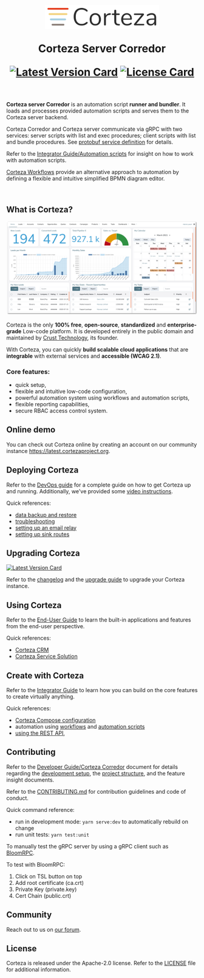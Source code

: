 <h1 align="center">
  <img width="300px" src=".github/assets/corteza_logo.svg" />
  <br />
  <p>Corteza Server Corredor</p>

  <div align="center">

  [![Latest Version Card](https://img.shields.io/github/v/tag/cortezaproject/corteza-server-corredor?label=stable%20version)](https://img.shields.io/github/v/tag/cortezaproject/corteza-server-corredor?label=stable%20version)
  [![License Card](https://img.shields.io/github/license/cortezaproject/corteza-server-corredor)](https://img.shields.io/github/license/cortezaproject/corteza-server-corredor)


  </div>
</h1>

<br />

**Corteza server Corredor** is an automation script **runner and bundler**.
It loads and processes provided automation scripts and serves them to the Corteza server backend.

Corteza Corredor and Corteza server communicate via gRPC with two services: server scripts with list and exec procedures; client scripts with list and bundle procedures.
See [protobuf service definition](https://github.com/cortezaproject/corteza-protobuf) for details.

Refer to the [Integrator Guide/Automation scripts](https://docs.cortezaproject.org/corteza-docs/2021.3/integrator-guide/automation-scripts/index.html) for insight on how to work with automation scripts.

[Corteza Workflows](https://docs.cortezaproject.org/corteza-docs/2021.3/integrator-guide/workflows/index.html) provide an alternative approach to automation by defining a flexible and intuitive simplified BPMN diagram editor.

<br />

## What is Corteza?

<div align="center">
  <img style="max-height: 350px;" src=".github/assets/corteza_dashboard.png" />
</div>

Corteza is the only **100% free**, **open-source**, **standardized** and **enterprise-grade** Low-code platform.
It is developed entirely in the public domain and maintained by [Crust Technology](https://www.crust.tech/), its founder.

With Corteza, you can quickly **build scalable cloud applications** that are **integrable** with external services and **accessible (WCAG 2.1)**.

### Core features:

* quick setup,
* flexible and intuitive low-code configuration,
* powerful automation system using workflows and automation scripts,
* flexible reporting capabilities,
* secure RBAC access control system.

## Online demo

You can check out Corteza online by creating an account on our community instance https://latest.cortezaproject.org.

## Deploying Corteza

Refer to the [DevOps guide](https://docs.cortezaproject.org/corteza-docs/2021.3/devops-guide/index.html) for a complete guide on how to get Corteza up and running.
Additionally, we've provided some [video instructions](https://forum.cortezaproject.org/t/videos-on-how-to-set-up-corteza/91).

Quick references:

* [data backup and restore](https://docs.cortezaproject.org/corteza-docs/2021.3/devops-guide/maintenance/backups.html)
* [troubleshooting](https://docs.cortezaproject.org/corteza-docs/2021.3/devops-guide/maintenance/troubleshooting.html)
* [setting up an email relay](https://docs.cortezaproject.org/corteza-docs/2021.3/devops-guide/extension-requirements/email-relay.html)
* [setting up sink routes](https://docs.cortezaproject.org/corteza-docs/2021.3/devops-guide/extension-requirements/sink-route.html)

## Upgrading Corteza

[![Latest Version Card](https://img.shields.io/github/v/tag/cortezaproject/corteza-server-corredor?label=latest%20stable%20version)](https://img.shields.io/github/v/tag/cortezaproject/corteza-server-corredor?label=latest%20stable%20version)

Refer to the [changelog](https://docs.cortezaproject.org/corteza-docs/2021.3/changelog/index.html) and the [upgrade guide](https://docs.cortezaproject.org/corteza-docs/2021.3/upgrade-guide/index.html) to upgrade your Corteza instance.

## Using Corteza

Refer to the [End-User Guide](https://docs.cortezaproject.org/corteza-docs/2021.3/end-user-guide/index.html) to learn the built-in applications and features from the end-user perspective.

Quick references:

* [Corteza CRM](https://docs.cortezaproject.org/corteza-docs/2021.3/end-user-guide/crm/index.html)
* [Corteza Service Solution](https://docs.cortezaproject.org/corteza-docs/2021.3/end-user-guide/service-solution/index.html)

## Create with Corteza

Refer to the [Integrator Guide](https://docs.cortezaproject.org/corteza-docs/2021.3/integrator-guide/index.html) to learn how you can build on the core features to create virtually anything.

Quick references:

* [Corteza Compose configuration](https://docs.cortezaproject.org/corteza-docs/2021.3/integrator-guide/compose-configuration/index.html)
* automation using [workflows](https://docs.cortezaproject.org/corteza-docs/2021.3/integrator-guide/workflows/index.html) and [automation scripts](https://docs.cortezaproject.org/corteza-docs/2021.3/integrator-guide/automation-scripts/index.html)
* [using the REST API](https://docs.cortezaproject.org/corteza-docs/2021.3/integrator-guide/accessing-corteza/index.html),

## Contributing

Refer to the [Developer Guide/Corteza Corredor](https://docs.cortezaproject.org/corteza-docs/2021.3/developer-guide/corteza-server-corredor/index.html) document for details regarding the [development setup](https://docs.cortezaproject.org/corteza-docs/2021.3/developer-guide/corteza-server-corredor/index.html#_development_setup), the [project structure](https://docs.cortezaproject.org/corteza-docs/2021.3/developer-guide/corteza-server-corredor/structure.html), and the feature insight documents.

Refer to the [CONTRIBUTING.md](CONTRIBUTING.md) for contribution guidelines and code of conduct.

Quick command reference:

* run in development mode: `yarn serve:dev` to automatically rebuild on change
* run unit tests: `yarn test:unit`

To manually test the gRPC server by using a gRPC client such as [BloomRPC](https://github.com/uw-labs/bloomrpc).

To test with BloomRPC:

1. Click on TSL button on top
2. Add root certificate (ca.crt)
3. Private Key (private.key)
4. Cert Chain (public.crt)

## Community

Reach out to us on [our forum](https://forum.cortezaproject.org/).

## License

Corteza is released under the Apache-2.0 license.
Refer to the [LICENSE](LICENSE) file for additional information.
